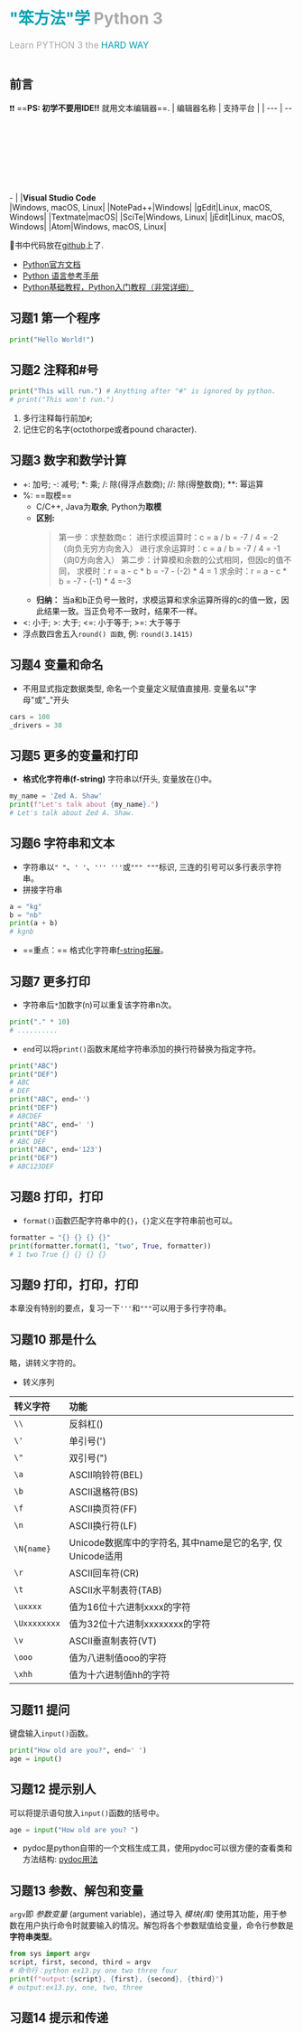 # **<font color=#01A0B3>"笨方法"学</font> <font color=#A9A9A9>Python 3</font>**

<font color=#A9A9A9 size=3>Learn PYTHON 3 the</font> <font color=#01A0B3 size=3>HARD WAY</font>

<img src="https://img-blog.csdnimg.cn/img_convert/7b0d6ba5dcce6ce6b2e732fdffde6496.gif" alt="">

## 前言

​:exclamation:​​​:exclamation:​​  ==**PS: 初学不要用IDE!!** 就用文本编辑器==.
| 编辑器名称 | 支持平台 |
| --- | --- |
|**Visual Studio Code** <svg class="icon svg-icon" aria-hidden="true"><use xlink:href="#icon-tubiaozhizuomoban"></use></svg>|Windows, macOS, Linux|
|NotePad++|Windows|
|gEdit|Linux, macOS, Windows|
|Textmate|macOS|
|SciTe|Windows, Linux|
|jEdit|Linux, macOS, Windows|
|Atom|Windows, macOS, Linux|

:pushpin:书中代码放在[github](https://github.com/QSanSi/LearnPython3theHardWay)上了.

- [Python官方文档](https://docs.python.org/zh-cn/3/index.html)
- [Python 语言参考手册](https://docs.python.org/zh-cn/3/reference/index.html)
- [Python基础教程，Python入门教程（非常详细）](http://c.biancheng.net/python/)

## 习题1 第一个程序

```python
print("Hello World!")
```

## 习题2 注释和#号

```python
print("This will run.") # Anything after "#" is ignored by python.
# print("This won't run.")
```

1. 多行注释每行前加`#`;
2. 记住它的名字(octothorpe或者pound character).

## 习题3 数字和数学计算

- +: 加号; -: 减号; *: 乘; /: 除(得浮点数商); //: 除(得整数商); **: 幂运算
- %: ==取模==
  - C/C++, Java为**取余**, Python为**取模**
  - **区别:**
    > 第一步：求整数商c：
    > 进行求模运算时：c = a / b = -7 / 4 = -2（向负无穷方向舍入）
    > 进行求余运算时：c = a / b = -7 / 4 = -1（向0方向舍入）
    > 第二步：计算模和余数的公式相同，但因c的值不同，
    > 求模时：r = a - c \* b = -7 - (-2) \* 4 = 1
    > 求余时：r = a - c \* b = -7 - (-1) \* 4 =-3
  - **归纳：** 当a和b正负号一致时，求模运算和求余运算所得的c的值一致，因此结果一致。当正负号不一致时，结果不一样。
- <: 小于; \>: 大于; <=: 小于等于; >=: 大于等于
- 浮点数四舍五入`round() 函数`, 例: `round(3.1415)`

## 习题4 变量和命名

- 不用显式指定数据类型, 命名一个变量定义赋值直接用. 变量名以"字母"或"_"开头

```python
cars = 100
_drivers = 30
```

## 习题5 更多的变量和打印

- **格式化字符串(f-string)** 字符串以f开头, 变量放在{}中。
  
```python
my_name = 'Zed A. Shaw'
print(f"Let's talk about {my_name}.")
# Let's talk about Zed A. Shaw.
```

## 习题6 字符串和文本

- 字符串以`" "`、`' '`、`''' '''`或`""" """`标识, 三连的引号可以多行表示字符串。
- 拼接字符串

```python
a = "kg"
b = "nb"
print(a + b)
# kgnb
```

- ==重点：== 格式化字符串[f-string拓展](https://www.cnblogs.com/qsswxm/p/17263280.html)。

## 习题7 更多打印

- 字符串后`*`加数字(n)可以重复该字符串n次。

```python
print("." * 10)
# ..........
```
  
- `end`可以将`print()`函数末尾给字符串添加的换行符替换为指定字符。
  
```python
print("ABC")
print("DEF")
# ABC
# DEF
print("ABC", end='')
print("DEF")
# ABCDEF
print("ABC", end=' ')
print("DEF")
# ABC DEF
print("ABC", end='123')
print("DEF")
# ABC123DEF
```

## 习题8 打印，打印

- `format()`函数匹配字符串中的`{}`，`{}`定义在字符串前也可以。

```python
formatter = "{} {} {} {}"
print(formatter.format(1, "two", True, formatter))
# 1 two True {} {} {} {}
```

## 习题9 打印，打印，打印

本章没有特别的要点，复习一下`'''`和`"""`可以用于多行字符串。

## 习题10 那是什么

略，讲转义字符的。

- 转义序列

| 转义字符 | 功能 |
| :--- | :--- |
|`\\`|反斜杠(\)|
|`\'`|单引号(')|
|`\"`|双引号(")|
|`\a`|ASCII响铃符(BEL)|
|`\b`|ASCII退格符(BS)|
|`\f`|ASCII换页符(FF)|
|`\n`|ASCII换行符(LF)|
|`\N{name}`|Unicode数据库中的字符名, 其中name是它的名字, 仅Unicode适用|
|`\r`|ASCII回车符(CR)|
|`\t`|ASCII水平制表符(TAB)|
|`\uxxxx`|值为16位十六进制xxxx的字符|
|`\Uxxxxxxxx`|值为32位十六进制xxxxxxxx的字符|
|`\v`|ASCII垂直制表符(VT)|
|`\ooo`|值为八进制值ooo的字符|
|`\xhh`|值为十六进制值hh的字符|

## 习题11 提问

键盘输入`input()`函数。

```python
print("How old are you?", end=' ')
age = input()
```

## 习题12 提示别人

可以将提示语句放入`input()`函数的括号中。

```python
age = input("How old are you? ")
```

- pydoc是python自带的一个文档生成工具，使用pydoc可以很方便的查看类和方法结构: [pydoc用法](https://www.cnblogs.com/meitian/p/6704488.html)

## 习题13 参数、解包和变量

`argv`即 *参数变量* (argument variable)，通过导入 *模块(库)* 使用其功能，用于参数在用户执行命令时就要输入的情况。解包将各个参数赋值给变量，命令行参数是**字符串类型**。

```python
from sys import argv
script, first, second, third = argv
# 命令行：python ex13.py one two three four
print(f"output:{script}, {first}, {second}, {third}")
# output:ex13.py, one, two, three
```

## 习题14 提示和传递
